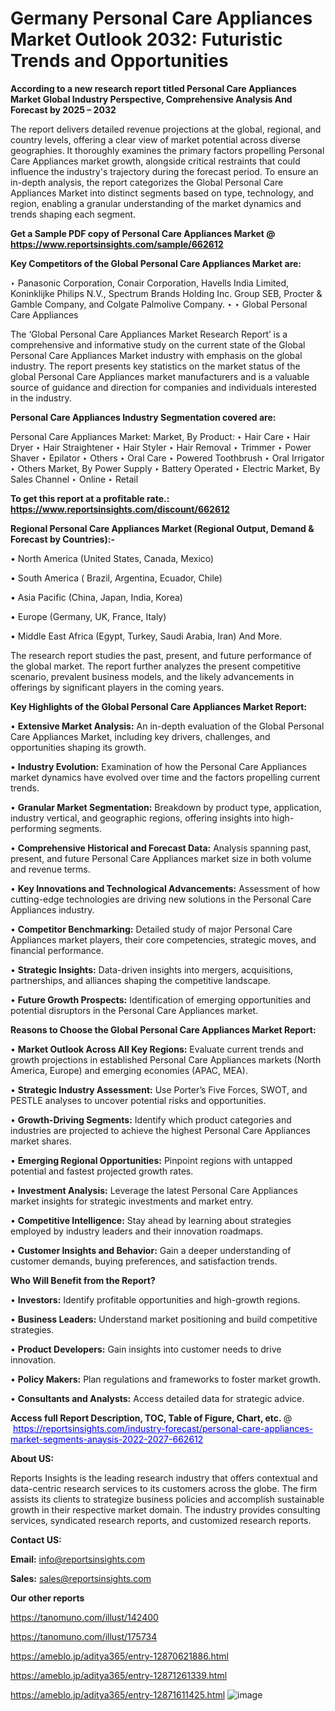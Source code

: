 # Germany Personal Care Appliances Market Outlook 2032: Futuristic Trends and Opportunities

<strong>According to a new research report titled Personal Care Appliances Market Global Industry Perspective, Comprehensive Analysis And Forecast by 2025 – 2032</strong>

The report delivers detailed revenue projections at the global, regional, and country levels, offering a clear view of market potential across diverse geographies. It thoroughly examines the primary factors propelling Personal Care Appliances market growth, alongside critical restraints that could influence the industry's trajectory during the forecast period. To ensure an in-depth analysis, the report categorizes the Global Personal Care Appliances Market into distinct segments based on type, technology, and region, enabling a granular understanding of the market dynamics and trends shaping each segment.

<strong>Get a Sample PDF copy of Personal Care Appliances Market </strong><strong>@<a href=https://www.reportsinsights.com/sample/662612 style=color:#0000ff;> https://www.reportsinsights.com/sample/662612</a></strong></font>

<strong>Key Competitors of the Global Personal Care Appliances Market are:</strong>

‣ Panasonic Corporation, Conair Corporation, Havells India Limited, Koninklijke Philips N.V., Spectrum Brands Holding Inc. Group SEB, Procter & Gamble Company, and Colgate Palmolive Company.
‣ 
‣ Global Personal Care Appliances

The ‘Global Personal Care Appliances Market Research Report’ is a comprehensive and informative study on the current state of the Global Personal Care Appliances Market industry with emphasis on the global industry. The report presents key statistics on the market status of the global Personal Care Appliances market manufacturers and is a valuable source of guidance and direction for companies and individuals interested in the industry.

<strong>Personal Care Appliances Industry Segmentation covered are:</strong>

Personal Care Appliances Market: 
Market, By Product:
‣ Hair Care
‣  Hair Dryer
‣  Hair Straightener
‣  Hair Styler
‣ Hair Removal
‣  Trimmer
‣  Power Shaver
‣  Epilator
‣  Others
‣ Oral Care
‣  Powered Toothbrush
‣  Oral Irrigator
‣ Others
Market, By Power Supply
‣ Battery Operated
‣ Electric
Market, By Sales Channel
‣ Online
‣ Retail

<strong>To get this report at a profitable rate.: <a href=https://www.reportsinsights.com/discount/662612 style=color:#0000ff;>https://www.reportsinsights.com/discount/662612</a></strong></font>

<strong>Regional Personal Care Appliances Market (Regional Output, Demand &amp; Forecast by Countries):-</strong>

• North America (United States, Canada, Mexico)

• South America ( Brazil, Argentina, Ecuador, Chile)

• Asia Pacific (China, Japan, India, Korea)

• Europe (Germany, UK, France, Italy)

• Middle East Africa (Egypt, Turkey, Saudi Arabia, Iran) And More.

The research report studies the past, present, and future performance of the global market. The report further analyzes the present competitive scenario, prevalent business models, and the likely advancements in offerings by significant players in the coming years.

<strong>Key Highlights of the Global Personal Care Appliances Market Report:</strong>

• <strong>Extensive Market Analysis:</strong> An in-depth evaluation of the Global Personal Care Appliances Market, including key drivers, challenges, and opportunities shaping its growth.

• <strong>Industry Evolution:</strong> Examination of how the Personal Care Appliances market dynamics have evolved over time and the factors propelling current trends.

• <strong>Granular Market Segmentation:</strong> Breakdown by product type, application, industry vertical, and geographic regions, offering insights into high-performing segments.

• <strong>Comprehensive Historical and Forecast Data:</strong> Analysis spanning past, present, and future Personal Care Appliances market size in both volume and revenue terms.

• <strong>Key Innovations and Technological Advancements:</strong> Assessment of how cutting-edge technologies are driving new solutions in the Personal Care Appliances industry.

• <strong>Competitor Benchmarking:</strong> Detailed study of major Personal Care Appliances market players, their core competencies, strategic moves, and financial performance.

• <strong>Strategic Insights:</strong> Data-driven insights into mergers, acquisitions, partnerships, and alliances shaping the competitive landscape.

• <strong>Future Growth Prospects:</strong> Identification of emerging opportunities and potential disruptors in the Personal Care Appliances market.

<strong>Reasons to Choose the Global Personal Care Appliances Market Report:</strong>

• <strong>Market Outlook Across All Key Regions:</strong> Evaluate current trends and growth projections in established Personal Care Appliances markets (North America, Europe) and emerging economies (APAC, MEA).

• <strong>Strategic Industry Assessment:</strong> Use Porter’s Five Forces, SWOT, and PESTLE analyses to uncover potential risks and opportunities.

• <strong>Growth-Driving Segments:</strong> Identify which product categories and industries are projected to achieve the highest Personal Care Appliances market shares.

• <strong>Emerging Regional Opportunities:</strong> Pinpoint regions with untapped potential and fastest projected growth rates.

• <strong>Investment Analysis:</strong> Leverage the latest Personal Care Appliances market insights for strategic investments and market entry.

• <strong>Competitive Intelligence:</strong> Stay ahead by learning about strategies employed by industry leaders and their innovation roadmaps.

• <strong>Customer Insights and Behavior:</strong> Gain a deeper understanding of customer demands, buying preferences, and satisfaction trends.

<strong>Who Will Benefit from the Report?</strong>

• <strong>Investors:</strong> Identify profitable opportunities and high-growth regions.

• <strong>Business Leaders:</strong> Understand market positioning and build competitive strategies.

• <strong>Product Developers:</strong> Gain insights into customer needs to drive innovation.

• <strong>Policy Makers:</strong> Plan regulations and frameworks to foster market growth.

• <strong>Consultants and Analysts:</strong> Access detailed data for strategic advice.
</ul>
<strong>Access full Report Description, TOC, Table of Figure, Chart, etc. </strong>@  <a href=https://reportsinsights.com/industry-forecast/personal-care-appliances-market-segments-anaysis-2022-2027-662612 style=color:#0000ff;>https://reportsinsights.com/industry-forecast/personal-care-appliances-market-segments-anaysis-2022-2027-662612</a></font>

<strong><strong>About US</strong>:</strong>

Reports Insights is the leading research industry that offers contextual and data-centric research services to its customers across the globe. The firm assists its clients to strategize business policies and accomplish sustainable growth in their respective market domain. The industry provides consulting services, syndicated research reports, and customized research reports.

<strong>Contact US:</strong>

<p class=""""><b>Email:</b> <a href=mailto:info@reportsinsights.com>info@reportsinsights.com</a></p>
<p class=""""><b>Sales:</b> <a href=mailto:sales@reportsinsights.com>sales@reportsinsights.com</a></p>

<strong>Our other reports</strong>

<a href=https://tanomuno.com/illust/142400>https://tanomuno.com/illust/142400</a>

<a href=https://tanomuno.com/illust/175734>https://tanomuno.com/illust/175734</a>

<a href=https://ameblo.jp/aditya365/entry-12870621886.html>https://ameblo.jp/aditya365/entry-12870621886.html</a>

<a href=https://ameblo.jp/aditya365/entry-12871261339.html>https://ameblo.jp/aditya365/entry-12871261339.html</a>

<a href=https://ameblo.jp/aditya365/entry-12871611425.html>https://ameblo.jp/aditya365/entry-12871611425.html</a>
![image](https://github.com/user-attachments/assets/e1295160-0c81-4e8b-b329-2132f9c8b3a4)
